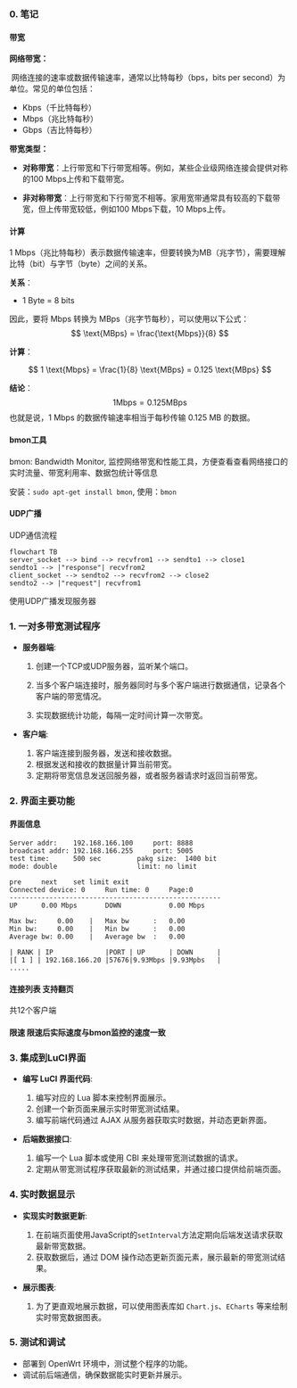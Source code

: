 ### 0. **笔记**

#### 带宽

**网络带宽：**

​	网络连接的速率或数据传输速率，通常以比特每秒（bps，bits per second）为单位。常见的单位包括：

- Kbps（千比特每秒）
- Mbps（兆比特每秒）
- Gbps（吉比特每秒）

**带宽类型：**

* **对称带宽**：上行带宽和下行带宽相等。例如，某些企业级网络连接会提供对称的100 Mbps上传和下载带宽。

* **非对称带宽**：上行带宽和下行带宽不相等。家用宽带通常具有较高的下载带宽，但上传带宽较低，例如100 Mbps下载，10 Mbps上传。

#### 计算

1 Mbps（兆比特每秒）表示数据传输速率，但要转换为MB（兆字节），需要理解比特（bit）与字节（byte）之间的关系。

**关系**：
- 1 Byte = 8 bits

因此，要将 Mbps 转换为 MBps（兆字节每秒），可以使用以下公式：
$$
\text{MBps} = \frac{\text{Mbps}}{8}
$$

**计算**：

$$
1 \text{Mbps} = \frac{1}{8} \text{MBps} = 0.125 \text{MBps}
$$

**结论**：
$$
1 \text{Mbps} = 0.125 \text{MBps}
$$
也就是说，1 Mbps 的数据传输速率相当于每秒传输 0.125 MB 的数据。

#### bmon工具

bmon: Bandwidth Monitor, 监控网络带宽和性能工具，方便查看查看网络接口的实时流量、带宽利用率、数据包统计等信息

安装：`sudo apt-get install bmon`, 使用：`bmon`

#### UDP广播

UDP通信流程

```mermaid
flowchart TB
server_socket --> bind --> recvfrom1 --> sendto1 --> close1
sendto1 --> |"response"| recvfrom2
client_socket --> sendto2 --> recvfrom2 --> close2
sendto2 --> |"request"| recvfrom1
```

使用UDP广播发现服务器



### 1. **一对多带宽测试程序**

   - **服务器端**:
     1. 创建一个TCP或UDP服务器，监听某个端口。
     
     2. 当多个客户端连接时，服务器同时与多个客户端进行数据通信，记录各个客户端的带宽情况。
     
     3. 实现数据统计功能，每隔一定时间计算一次带宽。
     
   - **客户端**:
     1. 客户端连接到服务器，发送和接收数据。
     2. 根据发送和接收的数据量计算当前带宽。
     3. 定期将带宽信息发送回服务器，或者服务器请求时返回当前带宽。

### 2. 界面主要功能

#### 界面信息

```
Server addr: 	192.168.166.100		port: 8888
broadcast addr: 192.168.166.255		port: 5005
test time:		500 sec			pakg size:	1400 bit
mode: double 					limit: no limit

pre		next 	set limit exit
Connected device: 0	 	Run time: 0 	Page:0
-----------------------------------------------------
UP		0.00 Mbps 		DOWN 			0.00 Mbps

Max bw: 	0.00 	| 	Max bw 		: 	0.00
Min bw: 	0.00 	| 	Min bw 		: 	0.00
Average bw:	0.00    |   Average bw  : 	0.00

| RANK | IP 		    |PORT | UP 		| DOWN  	|
|[ 1 ] | 192.168.166.20 |57676|9.93Mbps |9.93Mpbs   |
.....
```

#### 连接列表 支持翻页

共12个客户端

#### 限速 限速后实际速度与bmon监控的速度一致



### 3. **集成到LuCI界面**

   - **编写 LuCI 界面代码**:
     1. 编写对应的 Lua 脚本来控制界面展示。
     2. 创建一个新页面来展示实时带宽测试结果。
     3. 编写前端代码通过 AJAX 从服务器获取实时数据，并动态更新界面。

   - **后端数据接口**:
     1. 编写一个 Lua 脚本或使用 CBI 来处理带宽测试数据的请求。
     2. 定期从带宽测试程序获取最新的测试结果，并通过接口提供给前端页面。

### 4. **实时数据显示**

   - **实现实时数据更新**:
     1. 在前端页面使用JavaScript的`setInterval`方法定期向后端发送请求获取最新带宽数据。
     2. 获取数据后，通过 DOM 操作动态更新页面元素，展示最新的带宽测试结果。

   - **展示图表**:
     1. 为了更直观地展示数据，可以使用图表库如 `Chart.js`、`ECharts` 等来绘制实时带宽数据图表。

### 5. **测试和调试**

   - 部署到 OpenWrt 环境中，测试整个程序的功能。
   - 调试前后端通信，确保数据能实时更新并展示。
